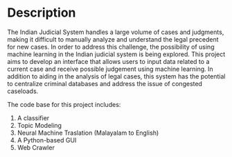# Description

The Indian Judicial System handles a large volume of cases and judgments, making it difficult to manually analyze and understand the legal precedent for new cases. In order to address this challenge, the possibility of using machine learning in the Indian judicial system is being explored. This project aims to develop an interface that allows users to input data related to a current case and receive possible judgement using machine learning. In addition to aiding in the analysis of legal cases, this system has the potential to centralize criminal databases and address the issue of congested caseloads.  

The code base for this project includes:
1. A classifier  
2. Topic Modeling  
3. Neural Machine Traslation (Malayalam to English)  
4. A Python-based GUI  
5. Web Crawler  
